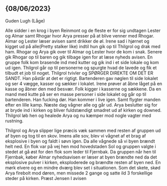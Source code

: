 ## {08/06/2023}

Guden Lugh (Låge)

Alle sidder i en krog i byen Reinmont og de fleste er for sig undtagen Lester og Almar samt Rhogar hvor Arya presser på at blive venner med Rhogar. Almar og Lester læser avisen samt drikker de øl. Irene sad i hjørnet og kigget ud på alle(Pretty stalker like) indtil hun gik op til Thilgrol og drak med ham.
Rhogar og Arya gik over til Almar og Lester hvor de kom i snak. Senere gik Rhogar op til baren og gik tilbage igen for at læse nyheds avisen. En gruppe folk kom brasende ind med kutter og gik ind i et side lokale og kom ud igen. Thilgrol går op til personerne og spurgte hvad de lavede og fik et tilbudt et job til noget. Thilgrol tvivler og SPØRGER DIREKTE OM DET ER SANDT. Han påstår at det er rigtigt. Bartenderen gav nøglen til side lokalet og ser 4 vægge, kasser og sækker i lokalet. Irene prøver at åbne låget på en kasse og åbner den med besvær. Folk kigger i kasserne og sækkene. Da en mand med kutte på ser en masse personer i side lokalet og går op til bartenderen. Han fucking dør. Han kommer i live igen. Samt flygter manden efter en lille kamp. Næste dag vågner alle og går ud. Arya beslutter sig for at bryde ind i kirken og bliver fuldstændigt smadret ud af kirken og downed. Thilgrol løb hen og healede Arya og nu kæmper mod nogle vagter med rustning. 

Thilgrol og Arya slipper lige præcis væk sammen med resten af gruppen ud af byen og tog til en skov. Imens alle sov, blev vi vågnet af et brag af eksplosive i byen og faldt i søvn igen. Da alle vågnede så vi byen brændt helt ned. En flok var på vej hen mod hovedstaden Sol og gruppen valgte i stedet at gå øst for den flok som leder til Fjernbak. Da gruppen når hen til Fjernbak, køber Almar nyhedsavisen er læser at byen brændte ned da det eksplosive pulver i kirken, eksploderede og brændte resten af byen ned. En mørk elvere og en mindre dværg blev set i situationen. Som det skete, skød Arya firebolt mod døren, men missede 2 gange og satte ild 3 forskellige steder på kirken.
Præst Jensen I avisen